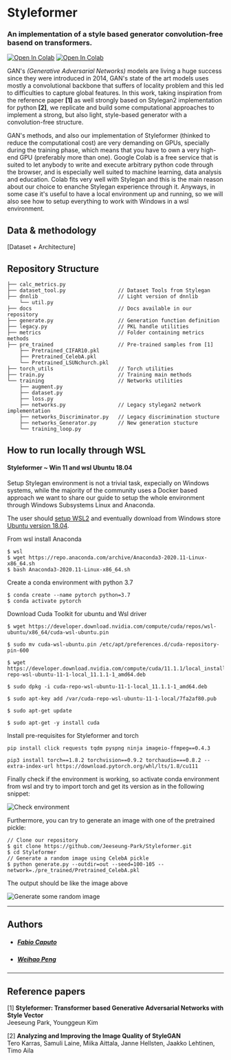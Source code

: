 


# Styleformer
### An implementation of a style based generator convolution-free basend on transformers.
<a href="https://colab.research.google.com/drive/1exy4kS-OdsHHA_yY9dzOjQCzAkz--6q6?authuser=4#scrollTo=V5Xado9PNS74" target="_parent"><img src="https://colab.research.google.com/assets/colab-badge.svg" alt="Open In Colab"/></a>
<a href="./docs/slides.pdf" target="_parent"><img src="https://img.shields.io/badge/Slides-PowerPoint-orange" alt="Open In Colab"/></a>


GAN's  *(Generative Adversarial Networks)* models are living a huge success since they were introduced in 2014, GAN's state of the art models uses mostly a convolutional backbone that suffers of locality problem and this led to difficulties to capture global features.
In this work, taking inspiration from the reference paper **[1]** as well strongly based on Stylegan2 implementation for python **[2]**, we replicate and build some computational approaches to implement a strong, but also light, style-based generator with a convolution-free structure.

GAN's methods, and also our implementation of Styleformer (thinked to reduce the computational cost) are very demanding on GPUs, specially during the training phase, which means that you have to own a very high-end GPU (preferably more than one).
Google Colab is a free service that is suited to let anybody to write and execute arbitrary python code through the browser, and is especially well suited to machine learning, data analysis and education. Colab fits very well with Stylegan and this is the main reason about our choice to enanche Stylegan experience through it.
Anyways, in some case it's useful to have a local environment up and running, so we will also see how to setup everything to work with Windows in a wsl environment.

## Data & methodology
[Dataset + Architecture]

## Repository Structure

    ├── calc_metrics.py
    ├── dataset_tool.py                 // Dataset Tools from Stylegan
    ├── dnnlib                          // Light version of dnnlib
        └── util.py
    ├── docs                            // Docs available in our repository
    ├── generate.py                     // Generation function definition
    ├── legacy.py                       // PKL handle utilities
    ├── metrics                         // Folder containing metrics methods
    ├── pre_trained                     // Pre-trained samples from [1]
        ├── Pretrained_CIFAR10.pkl
        ├── Pretrained_CelebA.pkl
        └── Pretrained_LSUNchurch.pkl
    ├── torch_utils                     // Torch utilities
    ├── train.py                        // Training main methods
    └── training                        // Networks utilities
        ├── augment.py
        ├── dataset.py
        ├── loss.py
        ├── networks.py                 // Legacy stylegan2 network implementation
        ├── networks_Discriminator.py   // Legacy discrimination stucture
        ├── networks_Generator.py       // New generation stucture
        └── training_loop.py			

## How to run locally through WSL
#### Styleformer ~ Win 11 and wsl Ubuntu 18.04
Setup Stylegan environment is not a trivial task, expecially on Windows systems, while the majority of the community uses a Docker based approach we want to share our guide to setup the whole environment through Windows Subsystems Linux and Anaconda.

The user should [setup WSL2](https://learn.microsoft.com/it-it/windows/wsl/install) and eventually download from Windows store [Ubuntu version 18.04](https://apps.microsoft.com/store/detail/ubuntu-1804-on-windows/9N9TNGVNDL3Q?hl=en-us&gl=us).

From wsl install Anaconda

    $ wsl
    $ wget https://repo.anaconda.com/archive/Anaconda3-2020.11-Linux-x86_64.sh
    $ bash Anaconda3-2020.11-Linux-x86_64.sh

Create a conda environment with python 3.7

    $ conda create --name pytorch python=3.7
    $ conda activate pytorch

Download Cuda Toolkit for ubuntu and Wsl driver

    $ wget https://developer.download.nvidia.com/compute/cuda/repos/wsl-ubuntu/x86_64/cuda-wsl-ubuntu.pin
    
    $ sudo mv cuda-wsl-ubuntu.pin /etc/apt/preferences.d/cuda-repository-pin-600
    
    $ wget https://developer.download.nvidia.com/compute/cuda/11.1.1/local_installers/cuda-repo-wsl-ubuntu-11-1-local_11.1.1-1_amd64.deb
    
    $ sudo dpkg -i cuda-repo-wsl-ubuntu-11-1-local_11.1.1-1_amd64.deb
    
    $ sudo apt-key add /var/cuda-repo-wsl-ubuntu-11-1-local/7fa2af80.pub
    
    $ sudo apt-get update
    
    $ sudo apt-get -y install cuda

Install pre-requisites for Styleformer and torch

    pip install click requests tqdm pyspng ninja imageio-ffmpeg==0.4.3
    
    pip3 install torch==1.8.2 torchvision==0.9.2 torchaudio===0.8.2 --extra-index-url https://download.pytorch.org/whl/lts/1.8/cu111

Finally check if the environment is working, so activate conda environment from wsl and try to import torch and get its version as in the following snippet:

![Check environment](https://i.ibb.co/zXVq6Sv/image.png)

Furthermore, you can try to generate an image with one of the pretrained pickle:

    // Clone our repository
    $ git clone https://github.com/Jeeseung-Park/Styleformer.git
    $ cd Styleformer
    // Generate a random image using CelebA pickle
    $ python generate.py --outdir=out --seed=100-105 --network=./pre_trained/Pretrained_CelebA.pkl

The output should be like the image above

![Generate some random image](https://i.ibb.co/8jzqLtW/image.png)

---
## Authors
* ##### [Fabio Caputo](https://it.linkedin.com/in/fabio-caputo-41163b171)
* ##### [Weihao Peng](https://it.linkedin.com/in/weihao-peng-a872b320a)
---
## Reference papers

[1] **Styleformer: Transformer based Generative Adversarial Networks with Style Vector**  
Jeeseung Park, Younggeun Kim

[2] **Analyzing and Improving the Image Quality of StyleGAN**  
Tero Karras, Samuli Laine, Miika Aittala, Janne Hellsten, Jaakko Lehtinen, Timo Aila
